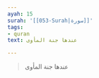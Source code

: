 ```yaml
---
ayah: 15
surah: '[[053-Surah|سورة]]'
tags:
- quran
text: عندها جنة المأوى

---
```

> عندها جنة المأوى
